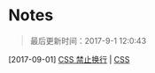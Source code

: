 # Notes

> 最后更新时间：2017-9-1 12:0:43

[2017-09-01] [CSS 禁止换行](https://github.com/16free/notes/issues/1) | [CSS](https://github.com/16free/notes/issues?q=is%3Aissue+is%3Aopen+label%3ACSS)


